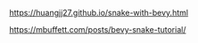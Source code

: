 https://huangjj27.github.io/snake-with-bevy.html

https://mbuffett.com/posts/bevy-snake-tutorial/


